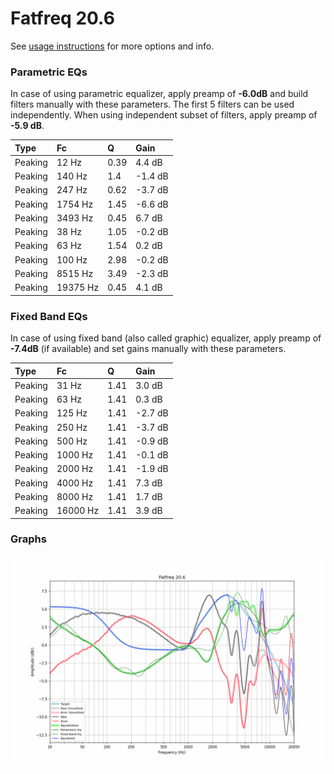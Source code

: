 # Fatfreq 20.6
See [usage instructions](https://github.com/jaakkopasanen/AutoEq#usage) for more options and info.

### Parametric EQs
In case of using parametric equalizer, apply preamp of **-6.0dB** and build filters manually
with these parameters. The first 5 filters can be used independently.
When using independent subset of filters, apply preamp of **-5.9 dB**.

| Type    | Fc       |    Q | Gain    |
|:--------|:---------|:-----|:--------|
| Peaking | 12 Hz    | 0.39 | 4.4 dB  |
| Peaking | 140 Hz   | 1.4  | -1.4 dB |
| Peaking | 247 Hz   | 0.62 | -3.7 dB |
| Peaking | 1754 Hz  | 1.45 | -6.6 dB |
| Peaking | 3493 Hz  | 0.45 | 6.7 dB  |
| Peaking | 38 Hz    | 1.05 | -0.2 dB |
| Peaking | 63 Hz    | 1.54 | 0.2 dB  |
| Peaking | 100 Hz   | 2.98 | -0.2 dB |
| Peaking | 8515 Hz  | 3.49 | -2.3 dB |
| Peaking | 19375 Hz | 0.45 | 4.1 dB  |

### Fixed Band EQs
In case of using fixed band (also called graphic) equalizer, apply preamp of **-7.4dB**
(if available) and set gains manually with these parameters.

| Type    | Fc       |    Q | Gain    |
|:--------|:---------|:-----|:--------|
| Peaking | 31 Hz    | 1.41 | 3.0 dB  |
| Peaking | 63 Hz    | 1.41 | 0.3 dB  |
| Peaking | 125 Hz   | 1.41 | -2.7 dB |
| Peaking | 250 Hz   | 1.41 | -3.7 dB |
| Peaking | 500 Hz   | 1.41 | -0.9 dB |
| Peaking | 1000 Hz  | 1.41 | -0.1 dB |
| Peaking | 2000 Hz  | 1.41 | -1.9 dB |
| Peaking | 4000 Hz  | 1.41 | 7.3 dB  |
| Peaking | 8000 Hz  | 1.41 | 1.7 dB  |
| Peaking | 16000 Hz | 1.41 | 3.9 dB  |

### Graphs
![](./Fatfreq%2020.6.png)